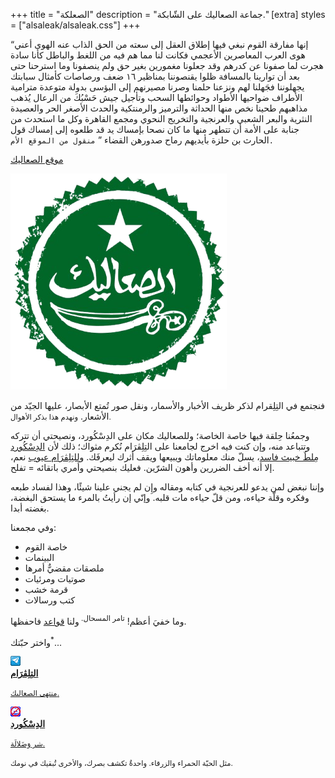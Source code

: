 +++
title = "الصعلكة"
description = "جماعة الصعاليك على الشّابكة."
[extra]
styles = ["alsaleak/alsaleak.css"]
+++

<q>إنها مفارقة القوم نبغي فيها إطلاق العقل إلى سعته من الحق الذاب عنه الهوى أعني هوى العرب المعاصرين الأعجمي فكانت لنا مما هم فيه من اللغط والباطل كأنا سادة هجرت لما صفونا عن كدرهم وقد جعلونا مغمورين بغير حق ولم ينصفونا وما استرحنا حتى بعد أن توارينا بالمسافة ظلوا يقنصوننا بمناظير ١٦ ضعف ورصاصات كأمثال سبابتك يجهلوننا فجَهلنا لهم ونزعنا حلمنا وصرنا مصيرنهم إلى البؤسى بدولة متوعدة مترامية الأطراف ضواحيها الأطواد وحوائطها السحب وتأجيل جيش حَسْبُكَ من الرعال يُذهب مذاهبهم طحينا نخص منها الحداثة والترميز والرمنتكية والحدث الأصغر الحر والعصيدة النثرية والبعر الشعبي والعرنجية والتخريج النحوي ومجمع القاهرة وكل ما استحدث من جنابة على الأمة أن تتطهر منها ما كان نصحا بإمساك يد قد طلعوه إلى إمساك قول الحارث بن حلزة بأيديهم رماح صدورهن القضاء
</q>
`منقول من الموقع الأم.`

<div class="buttons centered">
<a class="buttons" href="http://alsaleak.000.pe">موقع الصعاليك</a>
</div>

![ختم الصعاليك](kamon.png#end#transparent)  

فنجتمع في التِلِقرام لذكر ظريف الأخبار والأسمار، ونقل صور تُمتع الأبصار، عليها الجيّد من الأشعار. <small>ونهدم هذا بذكر الأهوال.</small>

وجمعُنا حِلقة فيها خاصة الخاصة؛ وللصعاليك مكان على الدِسْكُورد، ونصيحتي أن تتركه وتتباعد منه، وإن كنت فيه اخرج لجامعنا على التِلِڤرَام نُكرم مثواك؛ ذلك لأن [الدِسْكُورد مِلطٌ خبيث فاسد](https://spyware.neocities.org/articles/discord)، يسلّ منك معلوماتك ويبيعها ويقف أثرك ليعرفَك. و[للتِلِڤرَام عيوب](https://spyware.neocities.org/articles/telegram) نعم، إلا أنه أخف الضررين وأهون الشرّين. فعليك بنصيحتي وأمري باتقائه = تفلح.

وإننا نبغض لمن يدعو <span class="spoiler">للعرنجية</span> في كتابه ومقاله وإِن لم يجني علينا شيئًا، وهذا لفساد طبعه وفكره وقلّة حياءه، ومن قلّ حياءه مات قلبه. وإنّي إن رأيتُ بالمرء ما يستحق البغضة، بغضته أبدا.


وفي مجمعنا:

- خاصة القوم
- البينمات
- ملصقات مقضيٌّ أمرها
- صوتيات ومرئيات
- قرمة خشب
- كتب ورسالات

وما خفيَ أعظم! <sup>تامر المسحال. </sup> ولنا [قواعد](@/alsaleak/rules.md) فاحفظها. 

واختر حبّتك<sup>*</sup>...

<div class="icon-grid">

<a href="https://t.me/+l6nEOCtjUydiNTQ0">
<img class="transparent no-hover pixels drop-shadow icon" src="icons/telegram.gif" alt="Pixel art Telegram icon." />
<div class="details">
<strong>التِلِڤرَام</strong>
<p><small>منتهى الصعاليك.</small></p>
</div>
</a>

<a href="https://youtu.be/M5X6iLHzqAI?si=ZqcdUAlIFzngKvHf">
<img class="transparent no-hover pixels drop-shadow icon" src="icons/discord.gif" alt="Pixel art Discord icon." />
<div class="details">
<strong>الدِسْكُورد</strong>
<p><small>شر وَضَلالَة.</small></p>
</div>
</a>

</div>

<small>مثل الحبّة الحمراء والزرقاء. واحدةٌ تكشف بصرك، والأخرى تُبقيك في نومك.</small>


